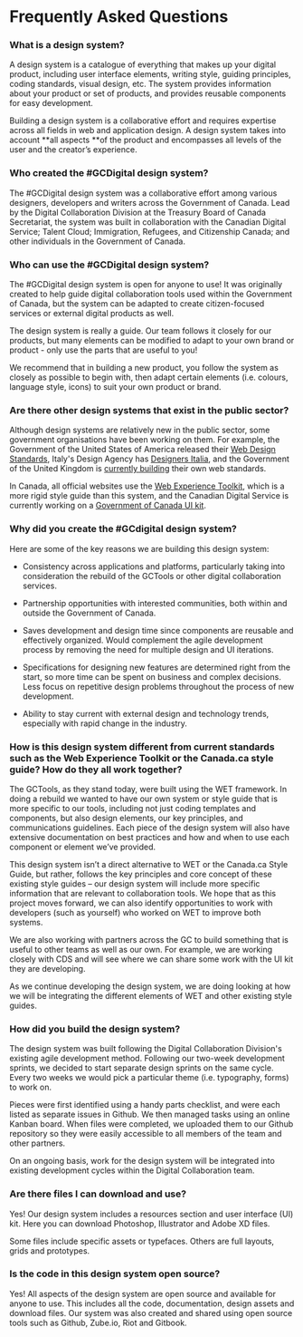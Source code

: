 # Frequently Asked Questions

### What is a design system?

A design system is a catalogue of everything that makes up your digital product, including user interface elements, writing style, guiding principles, coding standards, visual design, etc. The system provides information about your product or set of products, and provides reusable components for easy development.

Building a design system is a collaborative effort and requires expertise across all fields in web and application design. A design system takes into account **all aspects **of the product and encompasses all levels of the user and the creator’s experience.

### Who created the \#GCDigital design system?

The \#GCDigital design system was a collaborative effort among various designers, developers and writers across the Government of Canada. Lead by the Digital Collaboration Division at the Treasury Board of Canada Secretariat, the system was built in collaboration with the Canadian Digital Service; Talent Cloud; Immigration, Refugees, and Citizenship Canada; and other individuals in the Government of Canada.

### Who can use the \#GCDigital design system?

The \#GCDigital design system is open for anyone to use! It was originally created to help guide digital collaboration tools used within the Government of Canada, but the system can be adapted to create citizen-focused services or external digital products as well.

The design system is really a guide. Our team follows it closely for our products, but many elements can be modified to adapt to your own brand or product - only use the parts that are useful to you!

We recommend that in building a new product, you follow the system as closely as possible to begin with, then adapt certain elements \(i.e. colours, language style, icons\) to suit your own product or brand.

### Are there other design systems that exist in the public sector?

Although design systems are relatively new in the public sector, some government organisations have been working on them. For example, the Government of the United States of America released their [Web Design Standards](https://standards.usa.gov/), Italy's Design Agency has [Designers Italia](https://designers.italia.it/), and the Government of the United Kingdom is [currently building](https://gds.blog.gov.uk/2017/10/30/building-the-gov-uk-design-system/) their own web standards.

In Canada, all official websites use the [Web Experience Toolkit](https://www.canada.ca/en/treasury-board-secretariat/services/government-communications/web-experience-toolkit.html), which is a more rigid style guide than this system, and the Canadian Digital Service is currently working on a [Government of Canada UI kit](https://github.com/cds-snc/gcui).

### Why did you create the \#GCdigital design system?

Here are some of the key reasons we are building this design system:

* Consistency across applications and platforms, particularly taking into consideration the rebuild of the GCTools or other digital collaboration services.

* Partnership opportunities with interested communities, both within and outside the Government of Canada.

* Saves development and design time since components are reusable and effectively organized. Would complement the agile development process by removing the need for multiple design and UI iterations.

* Specifications for designing new features are determined right from the start, so more time can be spent on business and complex decisions. Less focus on repetitive design problems throughout the process of new development.

* Ability to stay current with external design and technology trends, especially with rapid change in the industry.

### How is this design system different from current standards such as the Web Experience Toolkit or the Canada.ca style guide? How do they all work together?

The GCTools, as they stand today, were built using the WET framework. In doing a rebuild we wanted to have our own system or style guide that is more specific to our tools, including not just coding templates and components, but also design elements, our key principles, and communications guidelines. Each piece of the design system will also have extensive documentation on best practices and how and when to use each component or element we’ve provided.

This design system isn’t a direct alternative to WET or the Canada.ca Style Guide, but rather, follows the key principles and core concept of these existing style guides – our design system will include more specific information that are relevant to collaboration tools. We hope that as this project moves forward, we can also identify opportunities to work with developers \(such as yourself\) who worked on WET to improve both systems.

We are also working with partners across the GC to build something that is useful to other teams as well as our own. For example, we are working closely with CDS and will see where we can share some work with the UI kit they are developing.

 As we continue developing the design system, we are doing looking at how we will be integrating the different elements of WET and other existing style guides. 

### How did you build the design system?

The design system was built following the Digital Collaboration Division's existing agile development method. Following our two-week development sprints, we decided to start separate design sprints on the same cycle. Every two weeks we would pick a particular theme \(i.e. typography, forms\) to work on.

Pieces were first identified using a handy parts checklist, and were each listed as separate issues in Github. We then managed tasks using an online Kanban board. When files were completed, we uploaded them to our Github repository so they were easily accessible to all members of the team and other partners.

On an ongoing basis, work for the design system will be integrated into existing development cycles within the Digital Collaboration team.

### Are there files I can download and use?

Yes! Our design system includes a resources section and user interface \(UI\) kit. Here you can download Photoshop, Illustrator and Adobe XD files.

Some files include specific assets or typefaces. Others are full layouts, grids and prototypes.

### Is the code in this design system open source?

Yes! All aspects of the design system are open source and available for anyone to use. This includes all the code, documentation, design assets and download files. Our system was also created and shared using open source tools such as Github, Zube.io, Riot and Gitbook.


